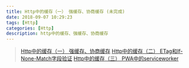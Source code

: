 ```yaml
---
title: Http中的缓存（一） 强缓存、协商缓存 (未完成)
date: 2018-09-07 10:29:23
tags: [Http]
categories: [Http]
description: http中的缓存、强缓存、协商缓存
---
```

> [Http中的缓存（一） 强缓存、协商缓存](/blog/http/http-cache.html)
> [Http中的缓存（二） ETag和If-None-Match字段验证](/blog/http/http-etag-cache.html)
> [Http中的缓存（三） PWA中的serviceworker](/blog/http/http-cache-serviceworker.html)
